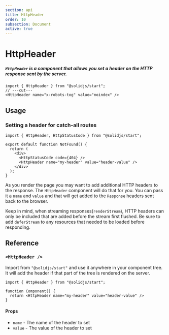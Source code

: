 ```yaml
---
section: api
title: HttpHeader
order: 10
subsection: Document
active: true
---
```


# HttpHeader

##### `HttpHeader` is a component that allows you set a header on the HTTP response sent by the server.

<div class="text-lg">

```tsx twoslash
import { HttpHeader } from "@solidjs/start";
// ---cut---
<HttpHeader name="x-robots-tog" value="noindex" />
```

</div>

<table-of-contents></table-of-contents>

## Usage

### Setting a header for catch-all routes

```tsx twoslash filename="routes/*404.tsx"
import { HttpHeader, HttpStatusCode } from "@solidjs/start";

export default function NotFound() {
  return (
    <div>
      <HttpStatusCode code={404} />
      <HttpHeader name="my-header" value="header-value" />
    </div>
  );
}
```

As you render the page you may want to add additional HTTP headers to the response. The `HttpHeader` component will do that for you. You can pass it a `name` and `value` and that will get added to the `Response` headers sent back to the browser.

Keep in mind, when streaming responses(`renderStream`), HTTP headers can only be included that are added before the stream first flushed. Be sure to add `deferStream` to any resources that needed to be loaded before responding.

## Reference

### `<HttpHeader />`

Import from `"@solidjs/start"` and use it anywhere in your component tree. It will add the header if that part of the tree is rendered on the server.

```tsx twoslash
import { HttpHeader } from "@solidjs/start";

function Component() {
  return <HttpHeader name="my-header" value="header-value" />
}
```

#### Props

- `name` - The name of the header to set
- `value` - The value of the header to set
